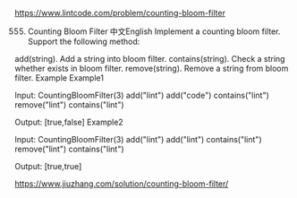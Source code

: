 https://www.lintcode.com/problem/counting-bloom-filter

555. Counting Bloom Filter
中文English
Implement a counting bloom filter. Support the following method:

add(string). Add a string into bloom filter.
contains(string). Check a string whether exists in bloom filter.
remove(string). Remove a string from bloom filter.
Example
Example1

Input:
CountingBloomFilter(3)
add("lint")
add("code")
contains("lint") 
remove("lint")
contains("lint") 

Output: 
[true,false]
Example2

Input:
CountingBloomFilter(3)
add("lint")
add("lint")
contains("lint")
remove("lint")
contains("lint")

Output: 
[true,true]

https://www.jiuzhang.com/solution/counting-bloom-filter/
